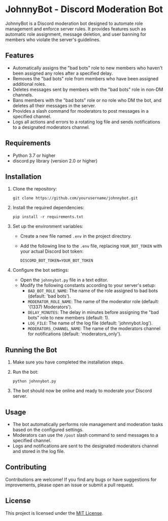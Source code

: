 # JohnnyBot - Discord Moderation Bot

JohnnyBot is a Discord moderation bot designed to automate role management and enforce server rules. It provides features such as automatic role assignment, message deletion, and user banning for members who violate the server's guidelines.

## Features

- Automatically assigns the "bad bots" role to new members who haven't been assigned any roles after a specified delay.
- Removes the "bad bots" role from members who have been assigned additional roles.
- Deletes messages sent by members with the "bad bots" role in non-DM channels.
- Bans members with the "bad bots" role or no role who DM the bot, and deletes all their messages in the server.
- Provides a slash command for moderators to post messages in a specified channel.
- Logs all actions and errors to a rotating log file and sends notifications to a designated moderators channel.

## Requirements

- Python 3.7 or higher
- discord.py library (version 2.0 or higher)

## Installation

1. Clone the repository:

   ```shell
   git clone https://github.com/yourusername/johnnybot.git
   ```

2. Install the required dependencies:

   ```shell
   pip install -r requirements.txt
   ```

3. Set up the environment variables:
   - Create a new file named `.env` in the project directory.
   - Add the following line to the `.env` file, replacing `YOUR_BOT_TOKEN` with your actual Discord bot token:

     ```shell
     DISCORD_BOT_TOKEN=YOUR_BOT_TOKEN
     ```

4. Configure the bot settings:
   - Open the `johnnybot.py` file in a text editor.
   - Modify the following constants according to your server's setup:
     - `BAD_BOT_ROLE_NAME`: The name of the role assigned to bad bots (default: 'bad bots').
     - `MODERATOR_ROLE_NAME`: The name of the moderator role (default: '(1337) Moderators').
     - `DELAY_MINUTES`: The delay in minutes before assigning the "bad bots" role to new members (default: 1).
     - `LOG_FILE`: The name of the log file (default: 'johnnybot.log').
     - `MODERATORS_CHANNEL_NAME`: The name of the moderators channel for notifications (default: 'moderators_only').

## Running the Bot

1. Make sure you have completed the installation steps.

2. Run the bot:

   ```shell
   python johnnybot.py
   ```

3. The bot should now be online and ready to moderate your Discord server.

## Usage

- The bot automatically performs role management and moderation tasks based on the configured settings.
- Moderators can use the `/post` slash command to send messages to a specified channel.
- Logs and notifications are sent to the designated moderators channel and stored in the log file.

## Contributing

Contributions are welcome! If you find any bugs or have suggestions for improvements, please open an issue or submit a pull request.

## License

This project is licensed under the [MIT License](LICENSE).